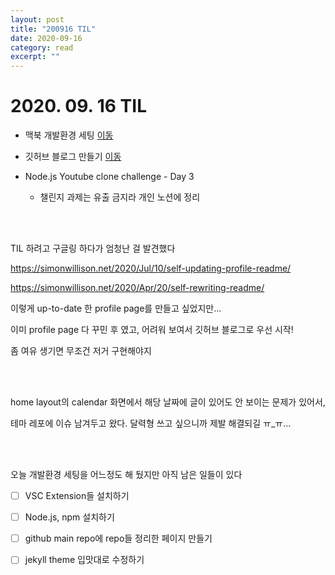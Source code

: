 ```yaml
---
layout: post
title: "200916 TIL" 
date: 2020-09-16 
category: read 
excerpt: ""
---
```


# 2020. 09. 16 TIL

* 맥북 개발환경 세팅 [이동](http://iamcho2.github.io/2020/09/16/macos-dev-env-setting)

* 깃허브 블로그 만들기 [이동](http://iamcho2.github.io/2020/09/16/make-my-own-github-blog)

* Node.js Youtube clone challenge - Day 3
  * 챌린지 과제는 유출 금지라 개인 노션에 정리

<br><br>

TIL 하려고 구글링 하다가 엄청난 걸 발견했다

https://simonwillison.net/2020/Jul/10/self-updating-profile-readme/

https://simonwillison.net/2020/Apr/20/self-rewriting-readme/

이렇게 up-to-date 한 profile page를 만들고 싶었지만...

이미 profile page 다 꾸민 후 였고, 어려워 보여서 깃허브 블로그로 우선 시작!

좀 여유 생기면 무조건 저거 구현해야지

<br><br>

home layout의 calendar 화면에서 해당 날짜에 글이 있어도 안 보이는 문제가 있어서,

테마 레포에 이슈 남겨두고 왔다. 달력형 쓰고 싶으니까 제발 해결되길 ㅠ_ㅠ...

<br><br>

오늘 개발환경 세팅을 어느정도 해 뒀지만 아직 남은 일들이 있다

- [ ] VSC Extension들 설치하기
- [ ] Node.js, npm 설치하기
- [ ] github main repo에 repo들 정리한 페이지 만들기
- [ ] jekyll theme 입맛대로 수정하기

